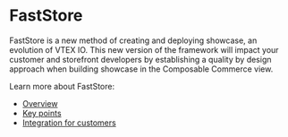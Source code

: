 # FastStore 

FastStore is a new method of creating and deploying showcase, an evolution of VTEX IO. This new version of the framework will impact your customer and storefront developers by establishing a quality by design approach when building showcase in the Composable Commerce view.

Learn more about FastStore:

- [Overview](1-Overview.md)
- [Key points](2-key-points.md)
- [Integration for customers](3-Integration-for-customers.md)


